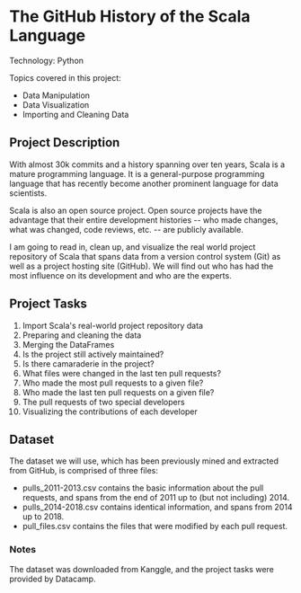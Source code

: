 # The GitHub History of the Scala Language

Technology: Python

Topics covered in this project:

* Data Manipulation
* Data Visualization
* Importing and Cleaning Data

## Project Description

With almost 30k commits and a history spanning over ten years, Scala is a mature programming language. It is a general-purpose programming language that has recently become another prominent language for data scientists.

Scala is also an open source project. Open source projects have the advantage that their entire development histories -- who made changes, what was changed, code reviews, etc. -- are publicly available.

I am going to read in, clean up, and visualize the real world project repository of Scala that spans data from a version control system (Git) as well as a project hosting site (GitHub). We will find out who has had the most influence on its development and who are the experts.

## Project Tasks

1. Import Scala's real-world project repository data
2. Preparing and cleaning the data
3. Merging the DataFrames
4. Is the project still actively maintained?
5. Is there camaraderie in the project?
6. What files were changed in the last ten pull requests?
7. Who made the most pull requests to a given file?
8. Who made the last ten pull requests on a given file?
9. The pull requests of two special developers
10. Visualizing the contributions of each developer

## Dataset

The dataset we will use, which has been previously mined and extracted from GitHub, is comprised of three files:

* pulls_2011-2013.csv contains the basic information about the pull requests, and spans from the end of 2011 up to (but not including) 2014.
* pulls_2014-2018.csv contains identical information, and spans from 2014 up to 2018.
* pull_files.csv contains the files that were modified by each pull request.

### Notes

The dataset was downloaded from Kanggle, and the project tasks were provided by Datacamp.

